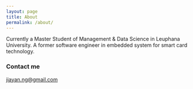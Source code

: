 ```yaml
---
layout: page
title: About
permalink: /about/
---
```


Currently a Master Student of Management & Data Science in Leuphana University. A former software engineer in embedded system for smart card technology. 

### Contact me

[jiayan.ng@gmail.com](mailto:email@domain.com)
